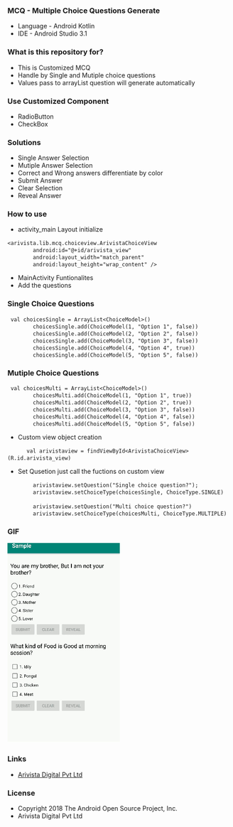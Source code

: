### MCQ - Multiple Choice Questions Generate ###

* Language - Android Kotlin
* IDE - Android Studio 3.1

### What is this repository for? ###

* This is Customized MCQ 
* Handle by Single and Mutiple choice questions
* Values pass to arrayList question will generate automatically

### Use Customized Component ###

* RadioButton
* CheckBox

### Solutions ###

* Single Answer Selection
* Mutiple Answer Selection
* Correct and Wrong answers differentiate by color
* Submit Answer
* Clear Selection
* Reveal Answer

### How to use ###

 * activity_main Layout initialize
 
```
<arivista.lib.mcq.choiceview.ArivistaChoiceView
        android:id="@+id/arivista_view"
        android:layout_width="match_parent"
        android:layout_height="wrap_content" />
```
* MainActivity Funtionalites
* Add the questions
### Single Choice Questions ###
```
 val choicesSingle = ArrayList<ChoiceModel>()
        choicesSingle.add(ChoiceModel(1, "Option 1", false))
        choicesSingle.add(ChoiceModel(2, "Option 2", false))
        choicesSingle.add(ChoiceModel(3, "Option 3", false))
        choicesSingle.add(ChoiceModel(4, "Option 4", true))
        choicesSingle.add(ChoiceModel(5, "Option 5", false))
```
### Mutiple Choice Questions ###

```
 val choicesMulti = ArrayList<ChoiceModel>()
        choicesMulti.add(ChoiceModel(1, "Option 1", true))
        choicesMulti.add(ChoiceModel(2, "Option 2", true))
        choicesMulti.add(ChoiceModel(3, "Option 3", false))
        choicesMulti.add(ChoiceModel(4, "Option 4", false))
        choicesMulti.add(ChoiceModel(5, "Option 5", false))
```

* Custom view object creation
```
      val arivistaview = findViewById<ArivistaChoiceView>(R.id.arivista_view)
```

* Set Qusetion just call the fuctions on custom view 

```
        arivistaview.setQuestion("Single choice question?");
        arivistaview.setChoiceType(choicesSingle, ChoiceType.SINGLE)

        arivistaview.setQuestion("Multi choice question?")
        arivistaview.setChoiceType(choicesMulti, ChoiceType.MULTIPLE)
```

### GIF ###

 ![Alt text](/app/screenshots/mcq.gif)

### Links ###
* [Arivista Digital Pvt Ltd](https://www.arivistadigital.org/ "Arivista")

### License ###

* Copyright 2018 The Android Open Source Project, Inc.
* Arivista Digital Pvt Ltd
